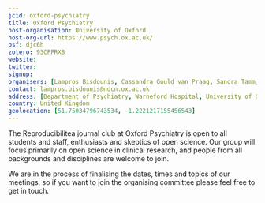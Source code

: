 ```yaml
---
jcid: oxford-psychiatry
title: Oxford Psychiatry
host-organisation: University of Oxford
host-org-url: https://www.psych.ox.ac.uk/
osf: djc6h
zotero: 93CFFRX8
website: 
twitter: 
signup: 
organisers: [Lampros Bisdounis, Cassandra Gould van Praag, Sandra Tamm, Amy Gillespie, James Carson]
contact: lampros.bisdounis@ndcn.ox.ac.uk
address: [Department of Psychiatry, Warneford Hospital, University of Oxford, OX3 7JX, Oxford, UK]
country: United Kingdom
geolocation: [51.75034796743534, -1.2221217155456543]
---
```


The Reproducibilitea journal club at Oxford Psychiatry is open to all students and staff, enthusiasts and skeptics of open science. Our group will focus primarily on open science in clinical research, and people from all backgrounds and disciplines are welcome to join.

We are in the process of finalising the dates, times and topics of our meetings, so if you want to join the organising committee please feel free to get in touch.
